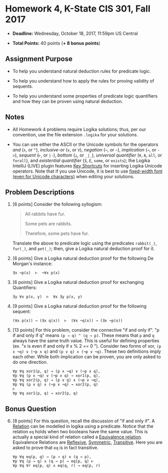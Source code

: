 # Homework 4, K-State CIS 301, Fall 2017

* **Deadline:** Wednesday, October 18, 2017, 11:59pm US Central 

* **Total Points:** 40 points (**+ 8 bonus points**)

## Assignment Purpose 

- To help you understand natural deduction rules for
  predicate logic.

- To help you understand how to apply the rules for proving
  validity of sequents.

- To help you understand some properties of predicate
  logic quantifiers and how they can be proven using
  natural deduction.

## Notes

- All Homework 4 problems require Logika solutions;
  thus, per our convention, use the file extension ``.logika``
  for your solutions. 
  
- You can use either the ASCII or the Unicode
  symbols for the operators *and* (``∧``, or ``^``), 
  *inclusive-or* (``∨``, or ``V``), 
  *negation* (``¬``, or ``~``),
  *implication* (``→``, or ``->``),
  *sequent* (``⊢``, or ``|-``), 
  *bottom* (``⊥``, or ``_|_``),
  *universal quantifier* (``∀``, ``A``, ``all``, or ``forall``), and
  *existential quantifier* (``∃``, ``E``, ``some``, or ``exists``);
  the Logika IntelliJ (LIVE) plugin features
  [Key Shortcuts](http://logika.sireum.org/doc/02-live/index.html#shortcuts)
  for inserting Logika Unicode operators.
  Note that if you use Unicode, it is best to use 
  [fixed-width font (even for Unicode characters)](http://logika.sireum.org/doc/02-live/index.html#using-a-fixed-width-font)
  when editing your solutions. 

## Problem Descriptions

1. [6 points] Consider the following syllogism:

   > All rabbits have fur.
   >
   > Some pets are rabbits.
   >
   > Therefore, some pets have fur.

   Translate the above to predicate logic using the predicates ``rabbit(_)``, ``fur(_)``, and ``pet(_)``; 
   then, give a Logika natural deduction proof for it.

2. [6 points] Give a Logika natural deduction proof for the following De Morgan's instance:

   ```logika
   ∃x ¬p(x)  ⊢  ¬∀x p(x)
   ```

3. [6 points] Give a Logika natural deduction proof for exchanging Quantifiers:
   
   ```logika
   ∃y ∀x p(x, y)  ⊢  ∀x ∃y p(x, y)
   ```
   
4. [9 points] 
Give a Logika natural deduction proof for the following sequent:
   
   ```logika
   (∀x p(x)) → (∃x q(x))  ⊢  (∀x ¬q(x)) → (∃x ¬p(x))
   ```
   
5. [13 points] For this problem, consider the connective "if and only if". "p if and only if q" means ``(p → q) ^ (q → p)``.
These means that ``p`` and ``q`` always have the same truth value. This is useful for defining properties (ex. "x is
even if and only if x % 2 == 0 "). Consider two forms of xor, ``(p ∧ ¬q) ∨ (¬p ∧ q)`` and ``(p ∨ q) ∧ (¬p ∨ ¬q)``. These
two definitions imply each other. While both implication can be proven, you are only asked to do one direction.

   ```logika
   ∀p ∀q xor1(p, q) → (p ∧ ¬q) ∨ (¬p ∧ q),
   ∀p ∀q (p ∧ ¬q) ∨ (¬p ∧ q) → xor1(p, q),
   ∀p ∀q xor2(p, q) → (p ∨ q) ∧ (¬p ∨ ¬q),
   ∀p ∀q (p ∨ q) ∧ (¬p ∨ ¬q) → xor2(p, q)
   ⊢
   ∀p ∀q xor1(p, q) → xor2(p, q)
   ```
   
## Bonus Question
   
6. [8 points] For this question, recall the discussion of "if and only if". A [Relation](https://en.wikipedia.org/wiki/Binary_relation)
can be modelled in logika using a predicate. Notice that the relation ``eq`` holds when two booleans have the same value.
This is actually a special kind of relation called a [Equivalence relation](https://en.wikipedia.org/wiki/Equivalence_relation#Definition).
Equivalence Relations are [Reflexive](https://en.wikipedia.org/wiki/Reflexive_relation), [Symmetric](https://en.wikipedia.org/wiki/Symmetric_relation),
[Transitive](https://en.wikipedia.org/wiki/Transitive_relation). Here you are asked to prove that ``eq`` is in fact transitive.
   
   ```logika
   ∀p ∀q eq(p, q) → (p → q) ∧ (q → p),
   ∀p ∀q (p → q) ∧ (q → p) → eq(p, q) ⊢
   ∀p ∀q ∀r eq(p, q) ∧ eq(q, r) → eq(p, r)
   ```
   
